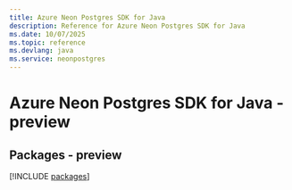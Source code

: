 ```yaml
---
title: Azure Neon Postgres SDK for Java
description: Reference for Azure Neon Postgres SDK for Java
ms.date: 10/07/2025
ms.topic: reference
ms.devlang: java
ms.service: neonpostgres
---
```

# Azure Neon Postgres SDK for Java - preview
## Packages - preview
[!INCLUDE [packages](neon-postgres-index.md)]